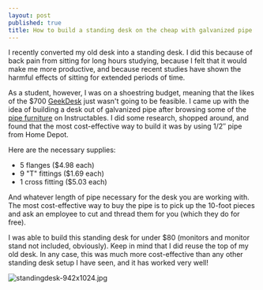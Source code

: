 ```yaml
---
layout: post
published: true
title: How to build a standing desk on the cheap with galvanized pipe
---
```

I recently converted my old desk into a standing desk. I did this because of back pain from sitting for long hours studying, because I felt that it would make me more productive, and because recent studies have shown the harmful effects of sitting for extended periods of time.

As a student, however, I was on a shoestring budget, meaning that the likes of the $700 [GeekDesk](http://www.geekdesk.com/) just wasn't going to be feasible. I came up with the idea of building a desk out of galvanized pipe after browsing some of the [pipe furniture](http://www.instructables.com/id/Pipe-Furniture/) on Instructables. I did some research, shopped around, and found that the most cost-effective way to build it was by using 1/2″ pipe from Home Depot.

Here are the necessary supplies:

* 5 flanges ($4.98 each)
* 9 "T" fittings ($1.69 each)
* 1 cross fitting ($5.03 each)

And whatever length of pipe necessary for the desk you are working with. The most cost-effective way to buy the pipe is to pick up the 10-foot pieces and ask an employee to cut and thread them for you (which they do for free).

I was able to build this standing desk for under $80 (monitors and monitor stand not included, obviously). Keep in mind that I did reuse the top of my old desk. In any case, this was much more cost-effective than any other standing desk setup I have seen, and it has worked very well!

![standingdesk-942x1024.jpg]({{site.cdn_path}}/2012/12/30/standingdesk-942x1024.jpg)